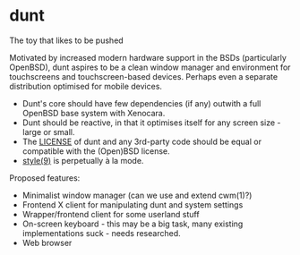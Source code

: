 # dunt
The toy that likes to be pushed

Motivated by increased modern hardware support in the BSDs (particularly OpenBSD), dunt aspires to be a clean window manager and environment for touchscreens and touchscreen-based devices.  Perhaps even a separate distribution optimised for mobile devices.

* Dunt's core should have few dependencies (if any) outwith a full OpenBSD base system with Xenocara.
* Dunt should be reactive, in that it optimises itself for any screen size - large or small.
* The [LICENSE](LICENSE) of dunt and any 3rd-party code should be equal or compatible with the (Open)BSD license.
* [style(9)](https://man.openbsd.org/style) is perpetually à la mode.

Proposed features:

* Minimalist window manager (can we use and extend cwm(1)?)
* Frontend X client for manipulating dunt and system settings
* Wrapper/frontend client for some userland stuff
* On-screen keyboard - this may be a big task, many existing implementations suck - needs researched.
* Web browser

